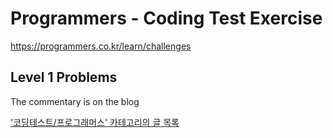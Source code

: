 # Programmers - Coding Test Exercise

https://programmers.co.kr/learn/challenges


## Level 1 Problems

The commentary is on the blog

['코딩테스트/프로그래머스' 카테고리의 글 목록](https://mulkkog.tistory.com/category/%EC%BD%94%EB%94%A9%ED%85%8C%EC%8A%A4%ED%8A%B8/%ED%94%84%EB%A1%9C%EA%B7%B8%EB%9E%98%EB%A8%B8%EC%8A%A4)
